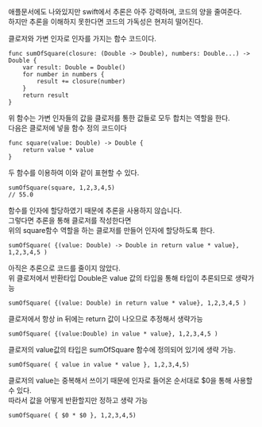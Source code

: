 애플문서에도 나와있지만 swift에서 추론은 아주 강력하며, 코드의 양을 줄여준다.   
하지만 추론을 이해하지 못한다면 코드의 가독성은 현저히 떨어진다.   
   
클로저와 가변 인자로 인자를 가지는 함수 코드이다.   
```
func sumOfSquare(closure: (Double -> Double), numbers: Double...) -> Double {
    var result: Double = Double()
    for number in numbers {
        result += closure(number)
    }
    return result
}
```
위 함수는 가변 인자들의 값을 클로저를 통한 값들로 모두 합치는 역할을 한다.   
다음은 클로저에 넣을 함수 정의 코드이다   
```
func square(value: Double) -> Double {
    return value * value
}
```
두 함수를 이용하여 이와 같이 표현할 수 있다.   
```
sumOfSquare(square, 1,2,3,4,5)
// 55.0
```
함수를 인자에 할당하였기 때문에 추론을 사용하지 않습니다.   
그렇다면 추론을 통해 클로저를 작성한다면   
위의 square함수 역할을 하는 클로저를 만들어 인자에 할당하도록 한다.   
```
sumOfSquare( {(value: Double) -> Double in return value * value}, 1,2,3,4,5 )
```
아직은 추론으로 코드를 줄이지 않았다.   
위 클로저에서 반환타입 Double은 value 값의 타입을 통해 타입이 추론되므로 생략가능   
```
sumOfSquare( {(value: Double) in return value * value}, 1,2,3,4,5 )
```
클로저에서 항상 in 뒤에는 return 값이 나오므로 추정해서 생략가능   
```
sumOfSquare( {(value:Double) in value * value}, 1,2,3,4,5 )
```
클로저의 value값의 타입은 sumOfSquare 함수에 정의되어 있기에 생략 가능.   
```
sumOfSquare( { value in value * value }, 1,2,3,4,5)
```
클로저의 value는 중복해서 쓰이기 때문에 인자로 들어온 순서대로 $0을 통해 사용할 수 있다.   
따라서 값을 어떻게 반환할지만 정하고 생략 가능   
```
sumOfSquare( { $0 * $0 }, 1,2,3,4,5)
```
